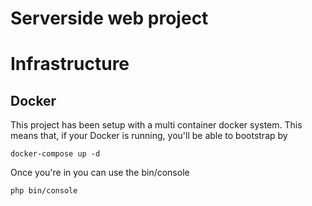 # Serverside web project

# Infrastructure
## Docker

This project has been setup with a multi container docker system.
This means that, if your Docker is running, you'll be able to bootstrap by

```
docker-compose up -d
```

Once you're in you can use the bin/console

```
php bin/console
```
